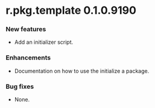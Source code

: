 # r.pkg.template 0.1.0.9190

### New features

* Add an initializer script.

### Enhancements

* Documentation on how to use the initialize a package.

### Bug fixes

* None.